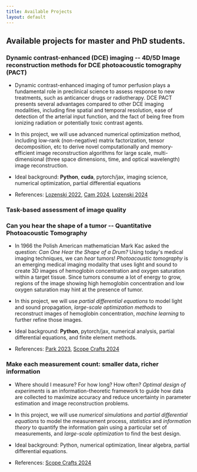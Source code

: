 ```yaml
---
title: Available Projects 
layout: default
---
```


## Available projects for master and PhD students.

### Dynamic contrast-enhanced (DCE) imaging -- 4D/5D Image reconstruction methods for DCE photoacoustic tomography (PACT)
- Dynamic contrast-enhanced imaging of tumor perfusion plays a fundamental role in preclinical science to assess response to new treatments, such as anticancer drugs or radiotherapy. DCE PACT presents several advantages compared to other DCE imaging modalities, including fine spatial and temporal resolution, ease of detection of the arterial input function, and the fact of being free from ionizing radiation or potentially toxic contrast agents.
  
- In this project, we will use advanced numerical optimization method, including low-rank (non-negative) matrix factorization, tensor decomposition, etc to derive novel computationally and memory-efficient image reconstruction algorithms for large scale, multi-dimensional (three space dimensions, time, and optical wavelength) image reconstruction.

-	Ideal background: **Python**, **cuda**, pytorch/jax, imaging science, numerical optimization, partial differential equations

-	References: [Lozenski 2022](https://ieeexplore.ieee.org/document/9897089), [Cam 2024](https://doi.org/10.1117/1.JBO.29.S1.S11516), [Lozenski 2024](https://arxiv.org/abs/2403.03860)
  
### Task-based assessment of image quality

### Can you hear the shape of a tumor -- Quantitative Photoacoustic Tomography
-	In 1966 the Polish American mathematician Mark Kac asked the question: _Can One Hear the Shape of a Drum?_
  Using today's medical imaging techniques, we can _hear_ tumors!
  _Photoacoustic tomography_ is an emerging medical imaging modality that uses light and sound to create 3D images 
  of hemoglobin concentration and oxygen saturation within a target tissue.
  Since tumors consume a lot of energy to grow, regions of the image showing high hemoglobin concentration and
  low oxygen saturation may hint at the presence of tumor.
  
-	In this project, we will use _partial differential equations_ to model light and sound propagation,
  _large-scale optimization methods_ to reconstruct images of hemoglobin concentration,
  _machine learning_ to further refine those images.
  
-	Ideal background: **Python**, pytorch/jax, numerical analysis, partial differential equations, and finite element methods.

- References: [Park 2023](https://doi.org/10.1117/1.JBO.28.6.066002), [Scope Crafts 2024](https://doi.org/10.1117/12.3005856)


### Make each measurement count: smaller data, richer information
-	Where should I measure? For how long? How often? _Optimal design of experiments_ is an information-theoretic framework
  to guide how data are collected to maximize accuracy and reduce uncertainty
  in parameter estimation and image reconstruction problems.
 	
-	In this project, we will use _numerical simulations_ and _partial differential equations_ to model the measurement process,
  _statistics_ and _information theory_ to quantify the information gain using a particular set of measurements,
   and _large-scale optimization_ to find the best design.
 	
-	Ideal background: Python, numerical optimization, linear algebra, partial differential equations.

- References: [Scope Crafts 2024](https://doi.org/10.1117/12.3005856)


